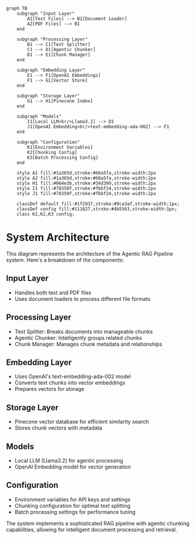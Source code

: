 ```mermaid
graph TB
    subgraph "Input Layer"
        A1[Text Files] --> B1[Document Loader]
        A2[PDF Files] --> B1
    end

    subgraph "Processing Layer"
        B1 --> C1[Text Splitter]
        C1 --> D1[Agentic Chunker]
        D1 --> E1[Chunk Manager]
    end

    subgraph "Embedding Layer"
        E1 --> F1[OpenAI Embeddings]
        F1 --> G1[Vector Store]
    end

    subgraph "Storage Layer"
        G1 --> H1[Pinecone Index]
    end

    subgraph "Models"
        I1[Local LLM<br/>Llama3.2] --> D1
        J1[OpenAI Embedding<br/>text-embedding-ada-002] --> F1
    end

    subgraph "Configuration"
        K1[Environment Variables]
        K2[Chunking Config]
        K3[Batch Processing Config]
    end

    style A1 fill:#1a365d,stroke:#60a5fa,stroke-width:2px
    style A2 fill:#1a365d,stroke:#60a5fa,stroke-width:2px
    style H1 fill:#064e3b,stroke:#34d399,stroke-width:2px
    style I1 fill:#78350f,stroke:#fbbf24,stroke-width:2px
    style J1 fill:#78350f,stroke:#fbbf24,stroke-width:2px

    classDef default fill:#1f2937,stroke:#9ca3af,stroke-width:1px;
    classDef config fill:#111827,stroke:#4b5563,stroke-width:1px;
    class K1,K2,K3 config;
```

# System Architecture

This diagram represents the architecture of the Agentic RAG Pipeline system. Here's a breakdown of the components:

## Input Layer

- Handles both text and PDF files
- Uses document loaders to process different file formats

## Processing Layer

- Text Splitter: Breaks documents into manageable chunks
- Agentic Chunker: Intelligently groups related chunks
- Chunk Manager: Manages chunk metadata and relationships

## Embedding Layer

- Uses OpenAI's text-embedding-ada-002 model
- Converts text chunks into vector embeddings
- Prepares vectors for storage

## Storage Layer

- Pinecone vector database for efficient similarity search
- Stores chunk vectors with metadata

## Models

- Local LLM (Llama3.2) for agentic processing
- OpenAI Embedding model for vector generation

## Configuration

- Environment variables for API keys and settings
- Chunking configuration for optimal text splitting
- Batch processing settings for performance tuning

The system implements a sophisticated RAG pipeline with agentic chunking capabilities, allowing for intelligent document processing and retrieval.

